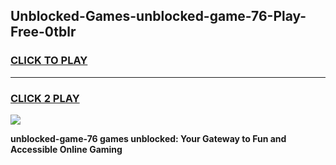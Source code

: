 
## Unblocked-Games-unblocked-game-76-Play-Free-0tblr
<h3>
<a href="https://premium76.site?title=unblocked-game-76&ref=15A">CLICK TO PLAY</a></h3>
<hr>

<h3>
<a href="https://premium76.site?title=unblocked-game-76&ref=15A">CLICK 2 PLAY</a>
  
</h3>

<a href="https://premium76.site?title=unblocked-game-76&ref=15A"><img src="https://clearcache.store/games.png"></a>


**unblocked-game-76 games unblocked: Your Gateway to Fun and Accessible Online Gaming**
